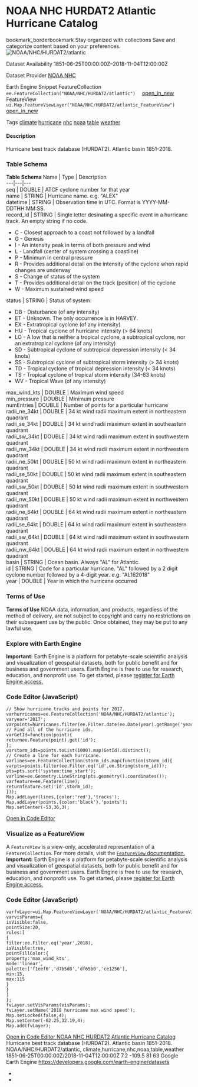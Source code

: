  
#  NOAA NHC HURDAT2 Atlantic Hurricane Catalog 
bookmark_borderbookmark Stay organized with collections  Save and categorize content based on your preferences. 
![NOAA/NHC/HURDAT2/atlantic](https://developers.google.com/earth-engine/datasets/images/NOAA/NOAA_NHC_HURDAT2_atlantic_sample.png) 

Dataset Availability
    1851-06-25T00:00:00Z–2018-11-04T12:00:00Z 

Dataset Provider
     [ NOAA NHC ](https://www.nhc.noaa.gov/data/) 

Earth Engine Snippet
     FeatureCollection `    ee.FeatureCollection("NOAA/NHC/HURDAT2/atlantic")   ` [ open_in_new ](https://code.earthengine.google.com/?scriptPath=Examples:Datasets/NOAA/NOAA_NHC_HURDAT2_atlantic)      FeatureView  `    ui.Map.FeatureViewLayer("NOAA/NHC/HURDAT2/atlantic_FeatureView")   ` [ open_in_new ](https://code.earthengine.google.com/?scriptPath=Examples:Datasets/NOAA/NOAA_NHC_HURDAT2_atlantic_FeatureView) 

Tags
     [climate](https://developers.google.com/earth-engine/datasets/tags/climate) [hurricane](https://developers.google.com/earth-engine/datasets/tags/hurricane) [nhc](https://developers.google.com/earth-engine/datasets/tags/nhc) [noaa](https://developers.google.com/earth-engine/datasets/tags/noaa) [table](https://developers.google.com/earth-engine/datasets/tags/table) [weather](https://developers.google.com/earth-engine/datasets/tags/weather)
#### Description
Hurricane best track database (HURDAT2).
Atlantic basin 1851-2018.
### Table Schema
**Table Schema**
Name | Type | Description  
---|---|---  
seq | DOUBLE | ATCF cyclone number for that year  
name | STRING | Hurricane name. e.g. "ALEX"  
datetime | STRING | Observation time in UTC. Format is YYYY-MM-DDTHH:MM:SS.  
record_id | STRING | Single letter desinating a specific event in a hurricane track. An empty string if no code.
  * C - Closest approach to a coast not followed by a landfall
  * G - Genesis
  * I - An intensity peak in terms of both pressure and wind
  * L - Landfall (center of system crossing a coastline)
  * P - Minimum in central pressure
  * R - Provides additional detail on the intensity of the cyclone when rapid changes are underway
  * S - Change of status of the system
  * T - Provides additional detail on the track (position) of the cyclone
  * W - Maximum sustained wind speed

  
status | STRING | Status of system:
  * DB - Disturbance (of any intensity)
  * ET - Unknown. The only occurrence is in HARVEY.
  * EX - Extratropical cyclone (of any intensity)
  * HU - Tropical cyclone of hurricane intensity (> 64 knots)
  * LO - A low that is neither a tropical cyclone, a subtropical cyclone, nor an extratropical cyclone (of any intensity)
  * SD - Subtropical cyclone of subtropical depression intensity (< 34 knots)
  * SS - Subtropical cyclone of subtropical storm intensity (> 34 knots)
  * TD - Tropical cyclone of tropical depression intensity (< 34 knots)
  * TS - Tropical cyclone of tropical storm intensity (34-63 knots)
  * WV - Tropical Wave (of any intensity)

  
max_wind_kts | DOUBLE | Maximum wind speed  
min_pressure | DOUBLE | Minimum pressure  
numEntries | DOUBLE | Number of points for a particular hurricane  
radii_ne_34kt | DOUBLE | 34 kt wind radii maximum extent in northeastern quadrant  
radii_se_34kt | DOUBLE | 34 kt wind radii maximum extent in southeastern quadrant  
radii_sw_34kt | DOUBLE | 34 kt wind radii maximum extent in southwestern quadrant  
radii_nw_34kt | DOUBLE | 34 kt wind radii maximum extent in northwestern quadrant  
radii_ne_50kt | DOUBLE | 50 kt wind radii maximum extent in northeastern quadrant  
radii_se_50kt | DOUBLE | 50 kt wind radii maximum extent in southeastern quadrant  
radii_sw_50kt | DOUBLE | 50 kt wind radii maximum extent in southwestern quadrant  
radii_nw_50kt | DOUBLE | 50 kt wind radii maximum extent in northwestern quadrant  
radii_ne_64kt | DOUBLE | 64 kt wind radii maximum extent in northeastern quadrant  
radii_se_64kt | DOUBLE | 64 kt wind radii maximum extent in southeastern quadrant  
radii_sw_64kt | DOUBLE | 64 kt wind radii maximum extent in southwestern quadrant  
radii_nw_64kt | DOUBLE | 64 kt wind radii maximum extent in northwestern quadrant  
basin | STRING | Ocean basin. Always "AL" for Atlantic.  
id | STRING | Code for a particular hurricane. "AL" followed by a 2 digit cyclone number followed by a 4-digit year. e.g. "AL162018"  
year | DOUBLE | Year in which the hurricane occurred  
### Terms of Use
**Terms of Use**
NOAA data, information, and products, regardless of the method of delivery, are not subject to copyright and carry no restrictions on their subsequent use by the public. Once obtained, they may be put to any lawful use.
### Explore with Earth Engine
**Important:** Earth Engine is a platform for petabyte-scale scientific analysis and visualization of geospatial datasets, both for public benefit and for business and government users. Earth Engine is free to use for research, education, and nonprofit use. To get started, please [register for Earth Engine access.](https://console.cloud.google.com/earth-engine)
### Code Editor (JavaScript)
```
// Show hurricane tracks and points for 2017.
varhurricanes=ee.FeatureCollection('NOAA/NHC/HURDAT2/atlantic');
varyear='2017';
varpoints=hurricanes.filter(ee.Filter.date(ee.Date(year).getRange('year')));
// Find all of the hurricane ids.
varGetId=function(point){
returnee.Feature(point).get('id');
};
varstorm_ids=points.toList(1000).map(GetId).distinct();
// Create a line for each hurricane.
varlines=ee.FeatureCollection(storm_ids.map(function(storm_id){
varpts=points.filter(ee.Filter.eq('id',ee.String(storm_id)));
pts=pts.sort('system:time_start');
varline=ee.Geometry.LineString(pts.geometry().coordinates());
varfeature=ee.Feature(line);
returnfeature.set('id',storm_id);
}));
Map.addLayer(lines,{color:'red'},'tracks');
Map.addLayer(points,{color:'black'},'points');
Map.setCenter(-53,36,3);
```
[ Open in Code Editor ](https://code.earthengine.google.com/?scriptPath=Examples:Datasets/NOAA/NOAA_NHC_HURDAT2_atlantic)
### Visualize as a FeatureView
A `FeatureView` is a view-only, accelerated representation of a `FeatureCollection`. For more details, visit the [ `FeatureView` documentation. ](https://developers.google.com/earth-engine/guides/featureview_overview)
**Important:** Earth Engine is a platform for petabyte-scale scientific analysis and visualization of geospatial datasets, both for public benefit and for business and government users. Earth Engine is free to use for research, education, and nonprofit use. To get started, please [register for Earth Engine access.](https://console.cloud.google.com/earth-engine)
### Code Editor (JavaScript)
```
varfvLayer=ui.Map.FeatureViewLayer('NOAA/NHC/HURDAT2/atlantic_FeatureView');
varvisParams={
isVisible:false,
pointSize:20,
rules:[
{
filter:ee.Filter.eq('year',2018),
isVisible:true,
pointFillColor:{
property:'max_wind_kts',
mode:'linear',
palette:['f1eef6','d7b5d8','df65b0','ce1256'],
min:15,
max:115
}
}
]
};
fvLayer.setVisParams(visParams);
fvLayer.setName('2018 hurricane max wind speed');
Map.setLocked(false,4);
Map.setCenter(-62.25,32.19,4);
Map.add(fvLayer);
```
[ Open in Code Editor ](https://code.earthengine.google.com/?scriptPath=Examples:Datasets/NOAA/NOAA_NHC_HURDAT2_atlantic_FeatureView)
[ NOAA NHC HURDAT2 Atlantic Hurricane Catalog ](https://developers.google.com/earth-engine/datasets/catalog/NOAA_NHC_HURDAT2_atlantic)
Hurricane best track database (HURDAT2). Atlantic basin 1851-2018.
NOAA/NHC/HURDAT2/atlantic, climate,hurricane,nhc,noaa,table,weather 
1851-06-25T00:00:00Z/2018-11-04T12:00:00Z
7.2 -109.5 81 63 
Google Earth Engine
https://developers.google.com/earth-engine/datasets
  * [ ](https://doi.org/https://www.nhc.noaa.gov/data/)
  * [ ](https://doi.org/https://developers.google.com/earth-engine/datasets/catalog/NOAA_NHC_HURDAT2_atlantic)


